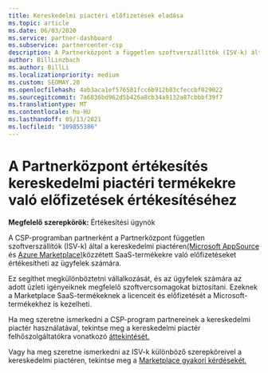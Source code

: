 ```yaml
---
title: Kereskedelmi piactéri előfizetések eladása
ms.topic: article
ms.date: 06/03/2020
ms.service: partner-dashboard
ms.subservice: partnercenter-csp
description: A Partnerközpont a független szoftverszállítók (ISV-k) által a kereskedelmi piactéren közzétett SaaS-termékekre való előfizetések értékesítésével kapcsolatos tudnivalókat.
author: BillLinzbach
ms.author: BillLi
ms.localizationpriority: medium
ms.custom: SEOMAY.20
ms.openlocfilehash: 4ab3aca1ef576501fcc6b912b83cfeccbf029022
ms.sourcegitcommit: 7a6836bd962d5b426a8cb34a9132a87cbbbf39f7
ms.translationtype: MT
ms.contentlocale: hu-HU
ms.lasthandoff: 05/13/2021
ms.locfileid: "109855386"
---
```

# <a name="use-partner-center-to-sell-customers-subscriptions-to-commercial-marketplace-products"></a>A Partnerközpont értékesítés kereskedelmi piactéri termékekre való előfizetések értékesítéséhez

**Megfelelő szerepkörök:** Értékesítési ügynök

A CSP-programban partnerként a Partnerközpont független szoftverszállítók (ISV-k) által a kereskedelmi piactéren[(Microsoft AppSource](https://appsource.microsoft.com/) és [Azure Marketplace)](https://azuremarketplace.microsoft.com/)közzétett SaaS-termékekre való előfizetéseket értékesítheti az ügyfelek számára.

Ez segíthet megkülönböztetni vállalkozását, és az ügyfelek számára az adott üzleti igényeiknek megfelelő szoftvercsomagokat biztosítani. Ezeknek a Marketplace SaaS-termékeknek a licenceit és előfizetését a Microsoft-termékekhez is kezelheti.

Ha meg szeretne ismerkedni a CSP-program partnereinek a kereskedelmi piactér használatával, tekintse meg a kereskedelmi piactér felhőszolgáltatókra vonatkozó [áttekintését.](csp-commercial-marketplace-overview.md)

Vagy ha meg szeretne ismerkedni az ISV-k különböző szerepköreivel a kereskedelmi piactéren, tekintse meg a [Marketplace gyakori kérdésekét.](/azure/marketplace/marketplace-faq-publisher-guide)